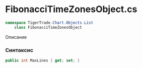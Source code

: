 
# FibonacciTimeZonesObject.cs
```csharp
namespace TigerTrade.Chart.Objects.List  
    class FibonacciTimeZonesObject
```

Описание

### Синтаксис
```csharp
public int MaxLines { get; set; }
```
